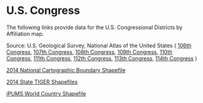 # U.S. Congress

The following links provide data for the U.S. Congressional Districts by Affiliation map.

Source: U.S. Geological Survey, National Atlas of the United States (
[106th Congress](https://catalog.data.gov/dataset/congressional-districts-of-the-united-states-106th-congress-direct-download), 
[107th Congress](https://catalog.data.gov/dataset/congressional-districts-of-the-united-states-107th-congress-direct-download), 
[108th Congress](https://catalog.data.gov/dataset/congressional-districts-of-the-united-states-108th-congress-direct-download), 
[109th Congress](https://catalog.data.gov/dataset/congressional-districts-of-the-united-states-109th-congress-direct-download), 
[110th Congress](https://catalog.data.gov/dataset/congressional-districts-of-the-united-states-110th-congress-direct-download), 
[111th Congress](https://catalog.data.gov/dataset/congressional-districts-of-the-united-states-111th-congress-direct-download), 
[112th Congress](https://catalog.data.gov/dataset/congressional-districts-of-the-united-states-112th-congress-direct-download), 
[113th Congress](https://catalog.data.gov/dataset/usgs-small-scale-dataset-1-1000000-scale-congressional-districts-of-the-united-states-113th-cfa676), 
[114th Congress](https://catalog.data.gov/dataset/usgs-1-1000000-scale-congressional-districts-of-the-united-states-114th-congress-201504-shapef) )

[2014 National Cartographic Boundary Shapefile](http://www2.census.gov/geo/tiger/GENZ2014/shp/)

[2014 State TIGER Shapefiles](http://www2.census.gov/geo/tiger/TIGER2014/STATE/)

[iPUMS World Country Shapefile](https://international.ipums.org/international/gis.shtml)
